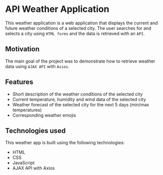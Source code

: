 # API Weather Application
This weather application is a web application that displays the current and future weather conditions of a selected city. The user searches for and selects a city using `HTML forms` and the data is retrieved with an `API`.

## Motivation
The main goal of the project was to demonstrate how to retrieve weather data using `AJAX API` with `Axios`.

## Features

- Short description of the weather conditions of the selected city
- Current temperature, humidity and wind data of the selected city
- Weather forecast of the selected city for the next 5 days (min/max temperatures)
- Corresponding weather emojis

## Technologies used
This weather app is built using the following technologies:

- HTML
- CSS
- JavaScript
- AJAX API with Axios
